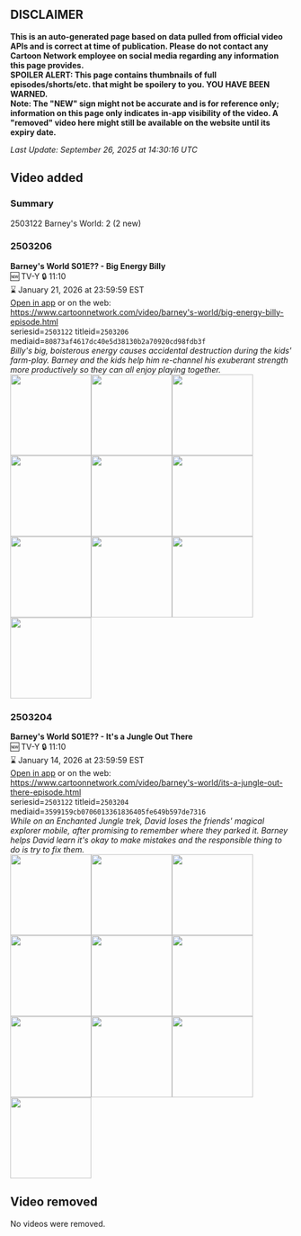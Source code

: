 ## DISCLAIMER
**This is an auto-generated page based on data pulled from official video APIs and is correct at time of publication. Please do not contact any Cartoon Network employee on social media regarding any information this page provides.**  
**SPOILER ALERT: This page contains thumbnails of full episodes/shorts/etc. that might be spoilery to you. YOU HAVE BEEN WARNED.**  
**Note: The "NEW" sign might not be accurate and is for reference only; information on this page only indicates in-app visibility of the video. A "removed" video here might still be available on the website until its expiry date.**  

_Last Update: September 26, 2025 at 14:30:16 UTC_
## Video added
### Summary
2503122 Barney's World: 2 (2 new)  
### 2503206
**Barney's World S01E?? - Big Energy Billy**  
🆕 TV-Y 🔒 11:10  
⌛ January 21, 2026 at 23:59:59 EST  
[Open in app](https://cnvideo.sercomkc.org/redirector.html?type=cnapp&seriesid=1000000000093702&titleid=2503206&mediaid=80873af4617dc40e5d38130b2a70920cd98fdb3f) or on the web: https://www.cartoonnetwork.com/video/barney's-world/big-energy-billy-episode.html  
seriesid=`2503122` titleid=`2503206` mediaid=`80873af4617dc40e5d38130b2a70920cd98fdb3f`  
_Billy's big, boisterous energy causes accidental destruction during the kids' farm-play. Barney and the kids help him re-channel his exuberant strength more productively so they can all enjoy playing together._  
<a href="https://s3.amazonaws.com/cartoonorchestrator/2503206_001_1280x720.jpg"><img src="https://s3.amazonaws.com/cartoonorchestrator/2503206_001_640x360.jpg" height="144px" /></a><a href="https://s3.amazonaws.com/cartoonorchestrator/2503206_002_1280x720.jpg"><img src="https://s3.amazonaws.com/cartoonorchestrator/2503206_002_640x360.jpg" height="144px" /></a><a href="https://s3.amazonaws.com/cartoonorchestrator/2503206_003_1280x720.jpg"><img src="https://s3.amazonaws.com/cartoonorchestrator/2503206_003_640x360.jpg" height="144px" /></a><a href="https://s3.amazonaws.com/cartoonorchestrator/2503206_004_1280x720.jpg"><img src="https://s3.amazonaws.com/cartoonorchestrator/2503206_004_640x360.jpg" height="144px" /></a><a href="https://s3.amazonaws.com/cartoonorchestrator/2503206_005_1280x720.jpg"><img src="https://s3.amazonaws.com/cartoonorchestrator/2503206_005_640x360.jpg" height="144px" /></a><a href="https://s3.amazonaws.com/cartoonorchestrator/2503206_006_1280x720.jpg"><img src="https://s3.amazonaws.com/cartoonorchestrator/2503206_006_640x360.jpg" height="144px" /></a><a href="https://s3.amazonaws.com/cartoonorchestrator/2503206_007_1280x720.jpg"><img src="https://s3.amazonaws.com/cartoonorchestrator/2503206_007_640x360.jpg" height="144px" /></a><a href="https://s3.amazonaws.com/cartoonorchestrator/2503206_008_1280x720.jpg"><img src="https://s3.amazonaws.com/cartoonorchestrator/2503206_008_640x360.jpg" height="144px" /></a><a href="https://s3.amazonaws.com/cartoonorchestrator/2503206_009_1280x720.jpg"><img src="https://s3.amazonaws.com/cartoonorchestrator/2503206_009_640x360.jpg" height="144px" /></a><a href="https://s3.amazonaws.com/cartoonorchestrator/2503206_010_1280x720.jpg"><img src="https://s3.amazonaws.com/cartoonorchestrator/2503206_010_640x360.jpg" height="144px" /></a>
### 2503204
**Barney's World S01E?? - It's a Jungle Out There**  
🆕 TV-Y 🔒 11:10  
⌛ January 14, 2026 at 23:59:59 EST  
[Open in app](https://cnvideo.sercomkc.org/redirector.html?type=cnapp&seriesid=1000000000093702&titleid=2503204&mediaid=3599159cb0706013361836405fe649b597de7316) or on the web: https://www.cartoonnetwork.com/video/barney's-world/its-a-jungle-out-there-episode.html  
seriesid=`2503122` titleid=`2503204` mediaid=`3599159cb0706013361836405fe649b597de7316`  
_While on an Enchanted Jungle trek, David loses the friends' magical explorer mobile, after promising to remember where they parked it. Barney helps David learn it's okay to make mistakes and the responsible thing to do is try to fix them._  
<a href="https://s3.amazonaws.com/cartoonorchestrator/2503204_001_1280x720.jpg"><img src="https://s3.amazonaws.com/cartoonorchestrator/2503204_001_640x360.jpg" height="144px" /></a><a href="https://s3.amazonaws.com/cartoonorchestrator/2503204_002_1280x720.jpg"><img src="https://s3.amazonaws.com/cartoonorchestrator/2503204_002_640x360.jpg" height="144px" /></a><a href="https://s3.amazonaws.com/cartoonorchestrator/2503204_003_1280x720.jpg"><img src="https://s3.amazonaws.com/cartoonorchestrator/2503204_003_640x360.jpg" height="144px" /></a><a href="https://s3.amazonaws.com/cartoonorchestrator/2503204_004_1280x720.jpg"><img src="https://s3.amazonaws.com/cartoonorchestrator/2503204_004_640x360.jpg" height="144px" /></a><a href="https://s3.amazonaws.com/cartoonorchestrator/2503204_005_1280x720.jpg"><img src="https://s3.amazonaws.com/cartoonorchestrator/2503204_005_640x360.jpg" height="144px" /></a><a href="https://s3.amazonaws.com/cartoonorchestrator/2503204_006_1280x720.jpg"><img src="https://s3.amazonaws.com/cartoonorchestrator/2503204_006_640x360.jpg" height="144px" /></a><a href="https://s3.amazonaws.com/cartoonorchestrator/2503204_007_1280x720.jpg"><img src="https://s3.amazonaws.com/cartoonorchestrator/2503204_007_640x360.jpg" height="144px" /></a><a href="https://s3.amazonaws.com/cartoonorchestrator/2503204_008_1280x720.jpg"><img src="https://s3.amazonaws.com/cartoonorchestrator/2503204_008_640x360.jpg" height="144px" /></a><a href="https://s3.amazonaws.com/cartoonorchestrator/2503204_009_1280x720.jpg"><img src="https://s3.amazonaws.com/cartoonorchestrator/2503204_009_640x360.jpg" height="144px" /></a><a href="https://s3.amazonaws.com/cartoonorchestrator/2503204_010_1280x720.jpg"><img src="https://s3.amazonaws.com/cartoonorchestrator/2503204_010_640x360.jpg" height="144px" /></a>
## Video removed
No videos were removed.  
